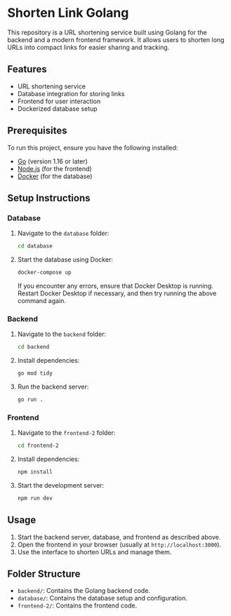 # Shorten Link Golang

This repository is a URL shortening service built using Golang for the backend and a modern frontend framework. It allows users to shorten long URLs into compact links for easier sharing and tracking.

## Features
- URL shortening service
- Database integration for storing links
- Frontend for user interaction
- Dockerized database setup

## Prerequisites
To run this project, ensure you have the following installed:

- [Go](https://golang.org/dl/) (version 1.16 or later)
- [Node.js](https://nodejs.org/) (for the frontend)
- [Docker](https://www.docker.com/) (for the database)

## Setup Instructions

### Database
1. Navigate to the `database` folder:
   ```bash
   cd database
   ```
2. Start the database using Docker:
    ```bash
    docker-compose up
    ```
    If you encounter any errors, ensure that Docker Desktop is running. Restart Docker Desktop if necessary, and then try running the above command again.

### Backend
1. Navigate to the `backend` folder:
   ```bash
   cd backend
   ```
2. Install dependencies:
   ```bash
   go mod tidy
   ```
3. Run the backend server:
   ```bash
   go run .
   ```



### Frontend
1. Navigate to the `frontend-2` folder:
   ```bash
   cd frontend-2
   ```
2. Install dependencies:
   ```bash
   npm install
   ```
3. Start the development server:
   ```bash
   npm run dev
   ```

## Usage
1. Start the backend server, database, and frontend as described above.
2. Open the frontend in your browser (usually at `http://localhost:3000`).
3. Use the interface to shorten URLs and manage them.

## Folder Structure
- `backend/`: Contains the Golang backend code.
- `database/`: Contains the database setup and configuration.
- `frontend-2/`: Contains the frontend code.



<!-- ## License
This project is licensed under the MIT License. -->